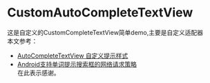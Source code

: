 # CustomAutoCompleteTextView
这是自定义的CustomCompleteTextView简单demo,主要是自定义适配器</br>
本文参考：</br>
- <a href="https://www.cnblogs.com/blog4wei/p/9100726.html" target="_blank">AutoCompleteTextView 自定义提示样式</a></br>
- <a href="https://blog.csdn.net/lvshaorong/article/details/51878833" target="_blank">Android支持单词提示搜索框的网络请求策略</a></br>
在此表示感谢。</br>      


		
		
		
		
		
                

